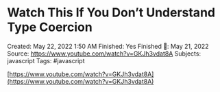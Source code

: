 # Watch This If You Don’t Understand Type Coercion

Created: May 22, 2022 1:50 AM
Finished: Yes
Finished 📅: May 21, 2022
Source: https://www.youtube.com/watch?v=GKJh3vdat8A
Subjects: javascript
Tags: #javascript

[https://www.youtube.com/watch?v=GKJh3vdat8A](https://www.youtube.com/watch?v=GKJh3vdat8A)